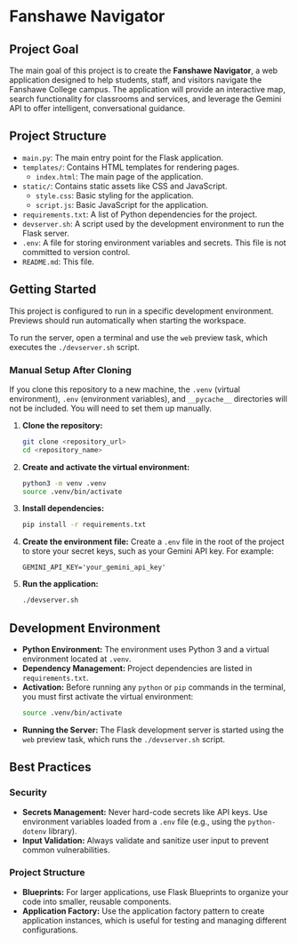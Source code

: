 # Fanshawe Navigator

## Project Goal

The main goal of this project is to create the **Fanshawe Navigator**, a web application designed to help students, staff, and visitors navigate the Fanshawe College campus. The application will provide an interactive map, search functionality for classrooms and services, and leverage the Gemini API to offer intelligent, conversational guidance.

## Project Structure

- `main.py`: The main entry point for the Flask application.
- `templates/`: Contains HTML templates for rendering pages.
  - `index.html`: The main page of the application.
- `static/`: Contains static assets like CSS and JavaScript.
  - `style.css`: Basic styling for the application.
  - `script.js`: Basic JavaScript for the application.
- `requirements.txt`: A list of Python dependencies for the project.
- `devserver.sh`: A script used by the development environment to run the Flask server.
- `.env`: A file for storing environment variables and secrets. This file is not committed to version control.
- `README.md`: This file.

## Getting Started

This project is configured to run in a specific development environment. Previews should run automatically when starting the workspace.

To run the server, open a terminal and use the `web` preview task, which executes the `./devserver.sh` script.

### Manual Setup After Cloning

If you clone this repository to a new machine, the `.venv` (virtual environment), `.env` (environment variables), and `__pycache__` directories will not be included. You will need to set them up manually.

1.  **Clone the repository:**
    ```bash
    git clone <repository_url>
    cd <repository_name>
    ```

2.  **Create and activate the virtual environment:**
    ```bash
    python3 -m venv .venv
    source .venv/bin/activate
    ```

3.  **Install dependencies:**
    ```bash
    pip install -r requirements.txt
    ```

4.  **Create the environment file:**
    Create a `.env` file in the root of the project to store your secret keys, such as your Gemini API key. For example:
    ```
    GEMINI_API_KEY='your_gemini_api_key'
    ```

5.  **Run the application:**
    ```bash
    ./devserver.sh
    ```

## Development Environment

- **Python Environment:** The environment uses Python 3 and a virtual environment located at `.venv`.
- **Dependency Management:** Project dependencies are listed in `requirements.txt`.
- **Activation:** Before running any `python` or `pip` commands in the terminal, you must first activate the virtual environment:
  ```bash
  source .venv/bin/activate
  ```
- **Running the Server:** The Flask development server is started using the `web` preview task, which runs the `./devserver.sh` script.

## Best Practices

### Security
- **Secrets Management:** Never hard-code secrets like API keys. Use environment variables loaded from a `.env` file (e.g., using the `python-dotenv` library).
- **Input Validation:** Always validate and sanitize user input to prevent common vulnerabilities.

### Project Structure
- **Blueprints:** For larger applications, use Flask Blueprints to organize your code into smaller, reusable components.
- **Application Factory:** Use the application factory pattern to create application instances, which is useful for testing and managing different configurations.
